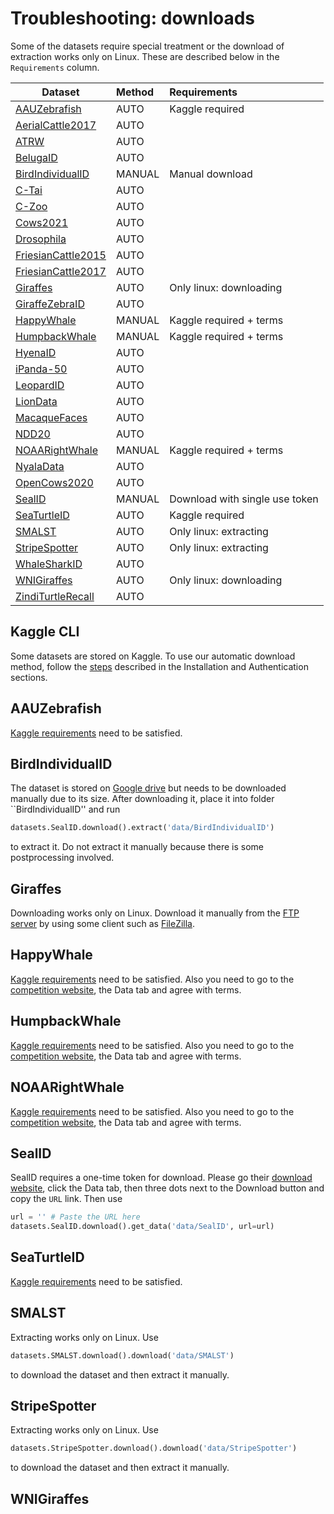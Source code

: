 # Troubleshooting: downloads

Some of the datasets require special treatment or the download of extraction works only on Linux. These are described below in the `Requirements` column.

| Dataset                | Method  |             Requirements           |
|------------------------|:-------|:-------------------------------|
| [AAUZebrafish](https://www.kaggle.com/datasets/aalborguniversity/aau-zebrafish-reid)          | AUTO    | Kaggle required                   |
| [AerialCattle2017](https://data.bris.ac.uk/data/dataset/3owflku95bxsx24643cybxu3qh)          | AUTO    |                                |
| [ATRW](https://lila.science/datasets/atrw)                   | AUTO    |                                |
| [BelugaID](https://lila.science/datasets/beluga-id-2022/)              | AUTO    |                                |
| [BirdIndividualID](https://github.com/AndreCFerreira/Bird_individualID)     | MANUAL  | Manual download    |
| [C-Tai](https://github.com/cvjena/chimpanzee_faces)       | AUTO    |                                |
| [C-Zoo](https://github.com/cvjena/chimpanzee_faces)       | AUTO    |                                |
| [Cows2021](https://data.bris.ac.uk/data/dataset/4vnrca7qw1642qlwxjadp87h7)              | AUTO    |                                |
| [Drosophila](https://github.com/j-schneider/fly_eye)             | AUTO    |                                |
| [FriesianCattle2015](https://data.bris.ac.uk/data/dataset/wurzq71kfm561ljahbwjhx9n3)   | AUTO    |                                |
| [FriesianCattle2017](https://data.bris.ac.uk/data/dataset/2yizcfbkuv4352pzc32n54371r)   | AUTO    |                                |
| [Giraffes](ftp://pbil.univ-lyon1.fr/pub/datasets/miele2021)       | AUTO    | Only linux: downloading                               |
| [GiraffeZebraID](https://lila.science/datasets/great-zebra-giraffe-id)       | AUTO    |                                |
| [HappyWhale](https://www.kaggle.com/competitions/happy-whale-and-dolphin)             | MANUAL  | Kaggle required + terms   |
| [HumpbackWhale](https://www.kaggle.com/competitions/humpback-whale-identification)          | MANUAL  | Kaggle required + terms   |
| [HyenaID](https://lila.science/datasets/hyena-id-2022/)               | AUTO    |                                |
| [iPanda-50](https://github.com/iPandaDateset/iPanda-50)              | AUTO    |                                |
| [LeopardID](https://lila.science/datasets/leopard-id-2022/)             | AUTO    |                                |
| [LionData](https://github.com/tvanzyl/wildlife_reidentification)              | AUTO    |                                |
| [MacaqueFaces](https://github.com/clwitham/MacaqueFaces)          | AUTO    |                                |
| [NDD20](https://doi.org/10.25405/data.ncl.c.4982342)                  | AUTO    |                                |
| [NOAARightWhale](https://www.kaggle.com/c/noaa-right-whale-recognition)        | MANUAL  | Kaggle required + terms   |
| [NyalaData](https://github.com/tvanzyl/wildlife_reidentification)             | AUTO    |                                |
| [OpenCows2020](https://data.bris.ac.uk/data/dataset/10m32xl88x2b61zlkkgz3fml17)           | AUTO    |                                |
| [SealID](https://doi.org/10.23729/0f4a3296-3b10-40c8-9ad3-0cf00a5a4a53)                 | MANUAL  | Download with single use token |
| [SeaTurtleID](https://www.kaggle.com/datasets/wildlifedatasets/seaturtleid)                 | AUTO    | Kaggle required                   |
| [SMALST](https://github.com/silviazuffi/smalst)                 | AUTO    | Only linux: extracting            |
| [StripeSpotter](https://code.google.com/archive/p/stripespotter/downloads)          | AUTO    | Only linux: extracting            |
| [WhaleSharkID](https://lila.science/datasets/whale-shark-id)         | AUTO    |                                |
| [WNIGiraffes](https://lila.science/datasets/wni-giraffes)           | AUTO    | Only linux: downloading          |
| [ZindiTurtleRecall](https://zindi.africa/competitions/turtle-recall-conservation-challenge)    | AUTO    |                                |

## Kaggle CLI

Some datasets are stored on Kaggle. To use our automatic download method, follow the [steps](https://www.kaggle.com/docs/api) described in the Installation and Authentication sections.

## AAUZebrafish

[Kaggle requirements](#kaggle) need to be satisfied.

## BirdIndividualID

The dataset is stored on [Google drive](https://drive.google.com/uc?id=1YT4w8yF44D-y9kdzgF38z2uYbHfpiDOA) but needs to be downloaded manually due to its size. After downloading it, place it into folder ``BirdIndividualID'' and run

```python
datasets.SealID.download().extract('data/BirdIndividualID')
```

to extract it. Do not extract it manually because there is some postprocessing involved.

## Giraffes

Downloading works only on Linux. Download it manually from the [FTP server](ftp://pbil.univ-lyon1.fr/pub/datasets/miele2021/) by using some client such as [FileZilla](https://filezilla-project.org/download.php?type=client).

## HappyWhale

[Kaggle requirements](#kaggle) need to be satisfied. Also you need to go to the [competition website](https://www.kaggle.com/competitions/happy-whale-and-dolphin), the Data tab and agree with terms.

## HumpbackWhale

[Kaggle requirements](#kaggle) need to be satisfied. Also you need to go to the [competition website](https://www.kaggle.com/competitions/humpback-whale-identification), the Data tab and agree with terms.

## NOAARightWhale

[Kaggle requirements](#kaggle) need to be satisfied. Also you need to go to the [competition website](https://www.kaggle.com/c/noaa-right-whale-recognition), the Data tab and agree with terms.

## SealID

SealID requires a one-time token for download. Please go their [download website](https://doi.org/10.23729/0f4a3296-3b10-40c8-9ad3-0cf00a5a4a53), click the Data tab, then three dots next to the Download button and copy the `URL` link. Then use

```python
url = '' # Paste the URL here
datasets.SealID.download().get_data('data/SealID', url=url)
```

## SeaTurtleID

[Kaggle requirements](#kaggle) need to be satisfied.

## SMALST

Extracting works only on Linux. Use

```python
datasets.SMALST.download().download('data/SMALST')
```

to download the dataset and then extract it manually.

## StripeSpotter

Extracting works only on Linux. Use

```python
datasets.StripeSpotter.download().download('data/StripeSpotter')
```

to download the dataset and then extract it manually.

## WNIGiraffes

<!---
TODO: finish
-->

